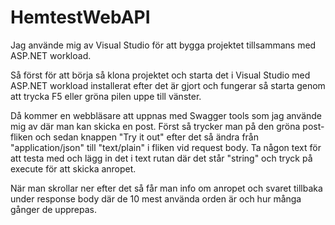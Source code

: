 # HemtestWebAPI
Jag använde mig av Visual Studio för att bygga projektet tillsammans med ASP.NET workload.

Så först för att börja så klona projektet och starta det i Visual Studio med ASP.NET workload installerat
efter det är gjort och fungerar så starta genom att trycka F5 eller gröna pilen uppe till vänster.

Då kommer en webbläsare att uppnas med Swagger tools som jag använde mig av där man kan skicka en post.
Först så trycker man på den gröna post-fliken och sedan knappen "Try it out" efter det så ändra från "application/json" till "text/plain" i fliken vid request body.
Ta någon text för att testa med och lägg in det i text rutan där det står "string" och tryck på execute för att skicka anropet.

När man skrollar ner efter det så får man info om anropet och svaret tillbaka under response body där de 10 mest använda orden är och hur många gånger de upprepas.
